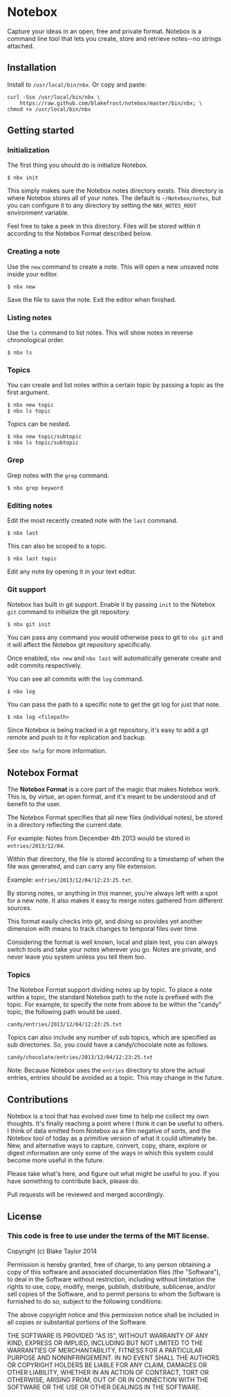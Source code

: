 # Notebox

Capture your ideas in an open, free and private format. Notebox is a command
line tool that lets you create, store and retrieve notes--no strings attached.

## Installation

Install to `/usr/local/bin/nbx`. Or copy and paste:

    curl -Sso /usr/local/bin/nbx \
        https://raw.github.com/blakefrost/notebox/master/bin/nbx; \
    chmod +x /usr/local/bin/nbx

## Getting started

### Initialization

The first thing you should do is initialize Notebox.

    $ nbx init

This simply makes sure the Notebox notes directory exists. This directory is
where Notebox stores all of your notes. The default is `~/Notebox/notes`, but you
can configure it to any directory by setting the `NBX_NOTES_ROOT` environment
variable.

Feel free to take a peek in this directory. Files will be stored within it
according to the Notebox Format described below.

### Creating a note

Use the `new` command to create a note. This will open a new unsaved note inside
your editor.

    $ nbx new

Save the file to save the note. Exit the editor when finished.

### Listing notes

Use the `ls` command to list notes. This will show notes in reverse
chronological order.

    $ nbx ls

### Topics

You can create and list notes within a certain topic by passing a topic as the
first argument.

    $ nbx new topic
    $ nbx ls topic

Topics can be nested.

    $ nbx new topic/subtopic
    $ nbx ls topic/subtopic

### Grep

Grep notes with the `grep` command.

    $ nbx grep keyword

### Editing notes

Edit the most recently created note with the `last` command.

    $ nbx last

This can also be scoped to a topic.

    $ nbx last topic

Edit any note by opening it in your text editor.

### Git support

Notebox has built in git support. Enable it by passing `init` to the Notebox
`git` command to initialize the git repository.

    $ nbx git init

You can pass any command you would otherwise pass to git to `nbx git` and it
will affect the Notebox git repository specifically.

Once enabled, `nbx new` and `nbx last` will automatically generate create and
edit commits respectively.

You can see all commits with the `log` command.

    $ nbx log

You can pass the path to a specific note to get the git log for just that note.

    $ nbx log <filepath>

Since Notebox is being tracked in a git repository, it's easy to add a git
remote and push to it for replication and backup.

See `nbx help` for more information.

## Notebox Format

The **Notebox Format** is a core part of the magic that makes Notebox work. This
is, by virtue, an open format, and it's meant to be understood and of benefit to
the user.

The Notebox Format specifies that all new files (individual notes), be stored in
a directory reflecting the current date.

For example: Notes from December 4th 2013 would be stored in `entries/2013/12/04`.

Within that directory, the file is stored according to a timestamp of when the
file was generated, and can carry any file extension.

Example: `entries/2013/12/04/12:23:25.txt`.

By storing notes, or anything in this manner, you're always left with a spot for
a new note. It also makes it easy to merge notes gathered from different
sources.

This format easily checks into git, and doing so provides yet another
dimension with means to track changes to temporal files over time.

Considering the format is well known, local and plain text, you can always
switch tools and take your notes wherever you go. Notes are private, and never
leave you system unless you tell them too.

### Topics

The Notebox Format support dividing notes up by topic. To place a note within a
topic, the standard Notebox path to the note is prefixed with the topic. For
example, to specify the note from above to be within the "candy" topic, the
following path would be used.

    candy/entries/2013/12/04/12:23:25.txt

Topics can also include any number of sub topics, which are specified as sub
directories. So, you could have a candy/chocolate note as follows.

    candy/chocolate/entries/2013/12/04/12:23:25.txt

Note: Because Notebox uses the `entries` directory to store the actual entries,
entries should be avoided as a topic. This may change in the future.

## Contributions

Notebox is a tool that has evolved over time to help me collect my own thoughts.
It's finally reaching a point where I think it can be useful to others. I think
of data emitted from Notebox as a film negative of sorts, and the Notebox tool
of today as a primitive version of what it could ultimately be. New, and
alternative ways to capture, convert, copy, share, explore or digest information
are only some of the ways in which this system could become more useful in the
future.

Please take what's here, and figure out what might be useful to you. If you have
something to contribute back, please do.

Pull requests will be reviewed and merged accordingly.

## License

### This code is free to use under the terms of the MIT license.

Copyright (c) Blake Taylor 2014

Permission is hereby granted, free of charge, to any person obtaining
a copy of this software and associated documentation files (the
"Software"), to deal in the Software without restriction, including
without limitation the rights to use, copy, modify, merge, publish,
distribute, sublicense, and/or sell copies of the Software, and to
permit persons to whom the Software is furnished to do so, subject to
the following conditions:

The above copyright notice and this permission notice shall be included
in all copies or substantial portions of the Software.

THE SOFTWARE IS PROVIDED "AS IS", WITHOUT WARRANTY OF ANY KIND,
EXPRESS OR IMPLIED, INCLUDING BUT NOT LIMITED TO THE WARRANTIES OF
MERCHANTABILITY, FITNESS FOR A PARTICULAR PURPOSE AND NONINFRINGEMENT.
IN NO EVENT SHALL THE AUTHORS OR COPYRIGHT HOLDERS BE LIABLE FOR ANY
CLAIM, DAMAGES OR OTHER LIABILITY, WHETHER IN AN ACTION OF CONTRACT,
TORT OR OTHERWISE, ARISING FROM, OUT OF OR IN CONNECTION WITH THE
SOFTWARE OR THE USE OR OTHER DEALINGS IN THE SOFTWARE.
